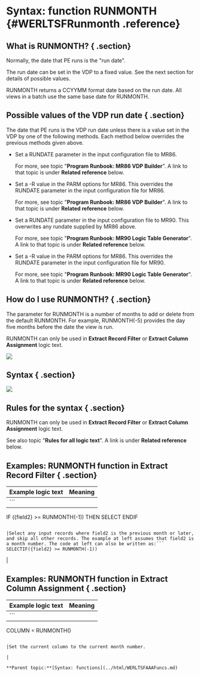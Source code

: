 # Syntax: function RUNMONTH {#WERLTSFRunmonth .reference}

## What is RUNMONTH? { .section}

Normally, the date that PE runs is the "run date".

The run date can be set in the VDP to a fixed value. See the next section for details of possible values.

RUNMONTH returns a CCYYMM format date based on the run date. All views in a batch use the same base date for RUNMONTH.

## Possible values of the VDP run date { .section}

The date that PE runs is the VDP run date unless there is a value set in the VDP by one of the following methods. Each method below overrides the previous methods given above.

-   Set a RUNDATE parameter in the input configuration file to MR86.

    For more, see topic "**Program Runbook: MR86 VDP Builder**". A link to that topic is under **Related reference** below.

-   Set a -R value in the PARM options for MR86. This overrides the RUNDATE parameter in the input configuration file for MR86.

    For more, see topic "**Program Runbook: MR86 VDP Builder**". A link to that topic is under **Related reference** below.

-   Set a RUNDATE parameter in the input configuration file to MR90. This overwrites any rundate supplied by MR86 above.

    For more, see topic "**Program Runbook: MR90 Logic Table Generator**". A link to that topic is under **Related reference** below.

-   Set a -R value in the PARM options for MR86. This overrides the RUNDATE parameter in the input configuration file for MR90.

    For more, see topic "**Program Runbook: MR90 Logic Table Generator**". A link to that topic is under **Related reference** below.


## How do I use RUNMONTH? { .section}

The parameter for RUNMONTH is a number of months to add or delete from the default RUNMONTH. For example, RUNMONTH\(-5\) provides the day five months before the date the view is run.

RUNMONTH can only be used in **Extract Record Filter** or **Extract Column Assignment** logic text.

![](images/LTZZ_Syntax_legend.gif)

## Syntax { .section}

![](images/LTSF_RUNMONTH_01.gif)

## Rules for the syntax { .section}

RUNMONTH can only be used in **Extract Record Filter** or **Extract Column Assignment** logic text.

See also topic "**Rules for all logic text**". A link is under **Related reference** below.

## Examples: RUNMONTH function in Extract Record Filter { .section}

|Example logic text|Meaning|
|------------------|-------|
|```
IF ({field2} >= RUNMONTH(-1))
   THEN SELECT
ENDIF
```

|Select any input records where field2 is the previous month or later, and skip all other records. The example at left assumes that field2 is a month number. The code at left can also be written as:```
SELECTIF({field2} >= RUNMONTH(-1))
```

|

## Examples: RUNMONTH function in Extract Column Assignment { .section}

|Example logic text|Meaning|
|------------------|-------|
|```
COLUMN = RUNMONTH()
```

|Set the current column to the current month number.

|

**Parent topic:**[Syntax: functions](../html/WERLTSFAAAFuncs.md)

